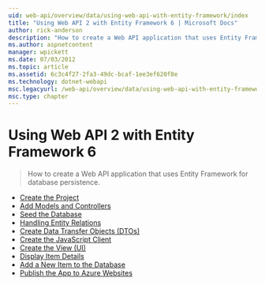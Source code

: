 ```yaml
---
uid: web-api/overview/data/using-web-api-with-entity-framework/index
title: "Using Web API 2 with Entity Framework 6 | Microsoft Docs"
author: rick-anderson
description: "How to create a Web API application that uses Entity Framework for database persistence."
ms.author: aspnetcontent
manager: wpickett
ms.date: 07/03/2012
ms.topic: article
ms.assetid: 6c3c4f27-2fa3-49dc-bcaf-1ee3ef620f8e
ms.technology: dotnet-webapi
msc.legacyurl: /web-api/overview/data/using-web-api-with-entity-framework
msc.type: chapter
---
```

Using Web API 2 with Entity Framework 6
====================
> How to create a Web API application that uses Entity Framework for database persistence.


- [Create the Project](part-1.md)
- [Add Models and Controllers](part-2.md)
- [Seed the Database](part-3.md)
- [Handling Entity Relations](part-4.md)
- [Create Data Transfer Objects (DTOs)](part-5.md)
- [Create the JavaScript Client](part-6.md)
- [Create the View (UI)](part-7.md)
- [Display Item Details](part-8.md)
- [Add a New Item to the Database](part-9.md)
- [Publish the App to Azure Websites](part-10.md)
